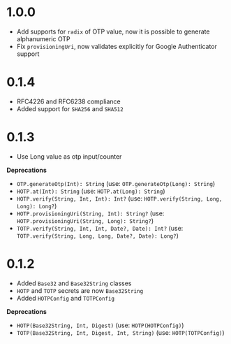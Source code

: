 # 1.0.0
- Add supports for `radix` of OTP value, now it is possible to generate alphanumeric OTP
- Fix `provisioningUri`, now validates explicitly for Google Authenticator support

# 0.1.4
- RFC4226 and RFC6238 compliance
- Added support for `SHA256` and `SHA512`

# 0.1.3
- Use Long value as otp input/counter

**Deprecations**
- `OTP.generateOtp(Int): String` (use: `OTP.generateOtp(Long): String`)
- `HOTP.at(Int): String` (use: `HOTP.at(Long): String`)
- `HOTP.verify(String, Int, Int): Int?` (use: `HOTP.verify(String, Long, Long): Long?`)
- `HOTP.provisioningUri(String, Int): String?` (use: `HOTP.provisioningUri(String, Long): String?`)
- `TOTP.verify(String, Int, Int, Date?, Date): Int?` (use: `TOTP.verify(String, Long, Long, Date?, Date): Long?`)

# 0.1.2
- Added `Base32` and `Base32String` classes
- `HOTP` and `TOTP` secrets are now `Base32String`
- Added `HOTPConfig` and `TOTPConfig`

**Deprecations**
- `HOTP(Base32String, Int, Digest)` (use: `HOTP(HOTPConfig)`)
- `TOTP(Base32String, Int, Digest, Int, String)` (use: `HOTP(TOTPConfig)`)
